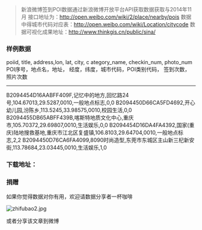 > 新浪微博签到POI数据通过新浪微博开放平台API获取数据获取与2014年11月
接口地址为：http://open.weibo.com/wiki/2/place/nearby/pois
数据中得城市代码对应表：http://open.weibo.com/wiki/Location/citycode
数据可视化成果地址：http://www.thinkgis.cn/public/sina/

### 样例数据

poiid,   title,  address,lon,  lat,  city,   c ategory_name, checkin_num, photo_num
POI序号，地点名，地址，  经度，纬度，城市代码，POI类别代码， 签到次数，  照片次数
**************************
B2094454D16AABFF409F,记忆中的地方,回忆路24号,104.67013,29.5287,0010,一般地点标志,0,0
B2094450D66CA5FD4692,开心幼儿园,汾陈乡,113.5245,33.98575,0010,校园生活,0,0
B2094455DB65ABFF439B,喀斯特地质文化中心,重庆市,105.70372,29.69807,0010,生活娱乐,0,0
B2094454D16DA4FA4392,国家(重庆)陆地搜救基地,重庆市江北区复盛镇,106.8103,29.64704,0010,一般地点标志,2,2
B2094450D76CA6FA4099,8090时尚造型,东莞市东城区主山新三杞新安街,113.78684,23.03445,0010,生活娱乐,1,0
### 下载地址：

### 捐赠

如果你觉得数据对你有用，欢迎请数据分享者一杯咖啡

![zhifubao2.jpg](http://7o4yih.com1.z0.glb.clouddn.com/FvS-5KCbskWK-XXm5I97ICRA5NbN)

或者分享该文章到微博